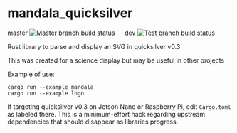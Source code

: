 # mandala_quicksilver

master
[![Master branch build status](https://github.com/N-of-1/mandala-quicksilver/workflows/Rust/badge.svg?branch=master)](https://github.com/N-of-1/mandala-quicksilver/actions) &emsp; dev
[![Test branch build status](https://github.com/N-of-1/mandala-quicksilver/workflows/Rust/badge.svg?branch=dev)](https://github.com/N-of-1/mandala-quicksilver/actions)

Rust library to parse and display an SVG in quicksilver v0.3

This was created for a science display but may be useful in other projects

Example of use:

```
cargo run --example mandala
cargo run --example logo
```

If targeting quicksilver v0.3 on Jetson Nano or Raspberry Pi, edit `Cargo.toml` as labeled there. This is a minimum-effort hack regarding upstream dependencies that should disappear as libraries progress.
